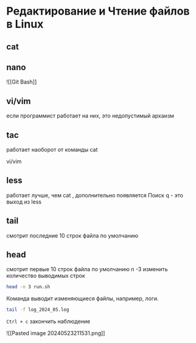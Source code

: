 # Редактирование и Чтение файлов в Linux
## cat

## nano
![[Git Bash]]


  ## vi/vim
  если программист работает на них, это недопустимый архаизм

## tac
работает наоборот от команды cat

vi/vim

## less
работает лучше, чем cat , дополнительно появляется Поиск
q - это выход из less

## tail 
смотрит последние 10 строк файла по умолчанию

## head 
смотрит первые 10 строк файла по умолчанию
n -3 изменить количество выводимых строк
```bash
head -n 3 run.sh
```


Команда выводит изменяющиеся файлы, например, логи.
```bash
tail -f log_2024_05.log
```

`Ctrl + c` 
закончить наблюдение 

![[Pasted image 20240523211531.png]]

